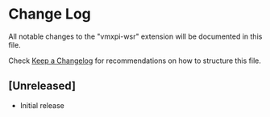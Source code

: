 # Change Log

All notable changes to the "vmxpi-wsr" extension will be documented in this file.

Check [Keep a Changelog](http://keepachangelog.com/) for recommendations on how to structure this file.

## [Unreleased]

- Initial release